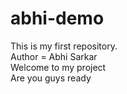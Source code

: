 # abhi-demo
This is my first repository.
<br>
Author = Abhi Sarkar
<br>
Welcome to my project
<br>
Are you guys ready

